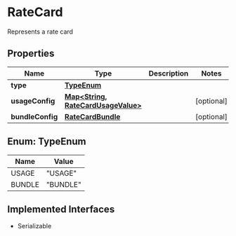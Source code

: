 

# RateCard

Represents a rate card

## Properties

| Name | Type | Description | Notes |
|------------ | ------------- | ------------- | -------------|
|**type** | [**TypeEnum**](#TypeEnum) |  |  |
|**usageConfig** | [**Map&lt;String, RateCardUsageValue&gt;**](RateCardUsageValue.md) |  |  [optional] |
|**bundleConfig** | [**RateCardBundle**](RateCardBundle.md) |  |  [optional] |



## Enum: TypeEnum

| Name | Value |
|---- | -----|
| USAGE | &quot;USAGE&quot; |
| BUNDLE | &quot;BUNDLE&quot; |


## Implemented Interfaces

* Serializable


